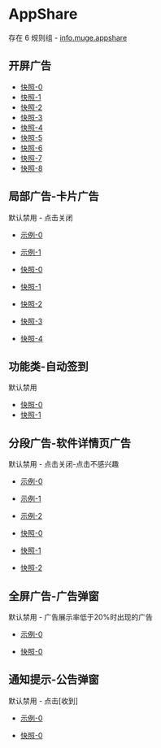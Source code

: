 # AppShare

存在 6 规则组 - [info.muge.appshare](/src/apps/info.muge.appshare.ts)

## 开屏广告

- [快照-0](https://i.gkd.li/import/12683145)
- [快照-1](https://i.gkd.li/import/12683173)
- [快照-2](https://i.gkd.li/import/13702708)
- [快照-3](https://i.gkd.li/import/13842826)
- [快照-4](https://i.gkd.li/import/13939089)
- [快照-5](https://i.gkd.li/import/14260635)
- [快照-6](https://i.gkd.li/import/12683168)
- [快照-7](https://i.gkd.li/import/12683211)
- [快照-8](https://i.gkd.li/import/12748893)

## 局部广告-卡片广告

默认禁用 - 点击关闭

- [示例-0](https://m.gkd.li/57941037/c19bb8e3-abae-46ee-bfe9-d7846cd868bc)
- [示例-1](https://m.gkd.li/57941037/9f0e824f-b48e-42f7-9d1a-82642e409d12)

- [快照-0](https://i.gkd.li/import/14160820)
- [快照-1](https://i.gkd.li/import/13712716)
- [快照-2](https://i.gkd.li/import/13761259)
- [快照-3](https://i.gkd.li/i/14368768)
- [快照-4](https://i.gkd.li/i/14368946)

## 功能类-自动签到

默认禁用

- [快照-0](https://i.gkd.li/import/13931265)
- [快照-1](https://i.gkd.li/import/13931279)

## 分段广告-软件详情页广告

默认禁用 - 点击关闭-点击不感兴趣

- [示例-0](https://m.gkd.li/57941037/3bc12aa2-7673-4261-9e3d-7e1605b22847)
- [示例-1](https://m.gkd.li/57941037/fefece63-2ec2-413c-a292-4583d58478fe)
- [示例-2](https://m.gkd.li/57941037/27a5eebc-a55a-466e-85f3-7642c23b4b3d)

- [快照-0](https://i.gkd.li/import/13758909)
- [快照-1](https://i.gkd.li/import/14160959)
- [快照-2](https://i.gkd.li/import/14161009)

## 全屏广告-广告弹窗

默认禁用 - 广告展示率低于20%时出现的广告

- [示例-0](https://m.gkd.li/57941037/6b1d7b37-edd7-499f-a8b0-ecba24ef2c44)

- [快照-0](https://i.gkd.li/import/14181146)

## 通知提示-公告弹窗

默认禁用 - 点击[收到]

- [示例-0](https://m.gkd.li/57941037/8b782da0-1501-4839-a19b-92209b4d2723)

- [快照-0](https://i.gkd.li/import/14345476)
